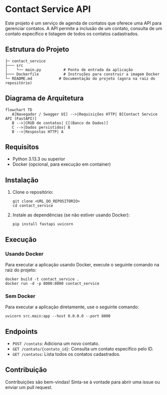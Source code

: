 # Contact Service API

Este projeto é um serviço de agenda de contatos que oferece uma API para gerenciar contatos. A API permite a inclusão de um contato, consulta de um contato específico e listagem de todos os contatos cadastrados.

## Estrutura do Projeto

```
├─ contact_service
├─── src
│    └── main.py          # Ponto de entrada da aplicação
├─── Dockerfile           # Instruções para construir a imagem Docker
└─ README.md            # Documentação do projeto (agora na raiz do repositório)
```

## Diagrama de Arquitetura

```mermaid
flowchart TD
   A[Navegador / Swagger UI] -->|Requisições HTTP| B[Contact Service API (FastAPI)]
   B -->|CRUD de contatos| C[(Banco de Dados)]
   C -->|Dados persistidos| B
   B -->|Respostas HTTP| A
```

## Requisitos

- Python 3.13.3 ou superior
- Docker (opcional, para execução em container)

## Instalação

1. Clone o repositório:
   ```
   git clone <URL_DO_REPOSITORIO>
   cd contact_service
   ```

2. Instale as dependências (se não estiver usando Docker):
   ```
   pip install fastapi uvicorn
   ```

## Execução

### Usando Docker

Para executar a aplicação usando Docker, execute o seguinte comando na raiz do projeto:

```
docker build -t contact_service .
docker run -d -p 8000:8000 contact_service
```

### Sem Docker

Para executar a aplicação diretamente, use o seguinte comando:

```
uvicorn src.main:app --host 0.0.0.0 --port 8000
```

## Endpoints

- `POST /contato`: Adiciona um novo contato.
- `GET /contato/{contato_id}`: Consulta um contato específico pelo ID.
- `GET /contatos`: Lista todos os contatos cadastrados.

## Contribuição

Contribuições são bem-vindas! Sinta-se à vontade para abrir uma issue ou enviar um pull request.
